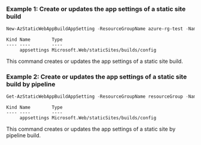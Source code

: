 ### Example 1: Create or updates the app settings of a static site build
```powershell
New-AzStaticWebAppBuildAppSetting -ResourceGroupName azure-rg-test -Name staticweb-pwsh01 -EnvironmentName 'default'  -AppSetting @{'buildsetting1' = 'someval'; 'buildsetting2' = 'someval2' }
```
```output
Kind Name        Type
---- ----        ----
     appsettings Microsoft.Web/staticSites/builds/config
```

This command creates or updates the app settings of a static site build.

### Example 2: Create or updates the app settings of a static site build by pipeline
```powershell
Get-AzStaticWebAppBuildAppSetting -ResourceGroupName resourceGroup -Name taticweb00 -EnvironmentName 'default' | New-AzStaticWebAppBuildAppSetting -AppSetting @{'buildsetting1' = 'someval'; 'buildsetting2' = 'someval2' }
```
```output
Kind Name        Type
---- ----        ----
     appsettings Microsoft.Web/staticSites/builds/config
```

This command creates or updates the app settings of a static site by pipeline build.


